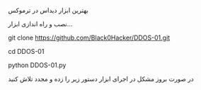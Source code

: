 بهترین ابزار دیداس در ترموکس


نصب و راه اندازی ابزار...

git clone https://github.com/Black0Hacker/DDOS-01.git


cd DDOS-01


python DDOS-01.py

در صورت بروز مشکل در اجرای ابزار دستور زیر را زده و مجدد تلاش کنید



